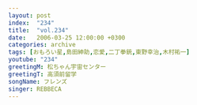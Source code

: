 ```yaml
---
layout: post
index:  "234"
title:  "vol.234"
date:   2006-03-25 12:00:00 +0300
categories: archive
tags: [おもろい星,島田紳助,恋愛,二丁拳銃,東野幸治,木村祐一]
youtube: "234"
greetingM: 松ちゃん宇宙センター
greetingT: 高須前留学
songName: フレンズ
singer: REBBECA
---
```


